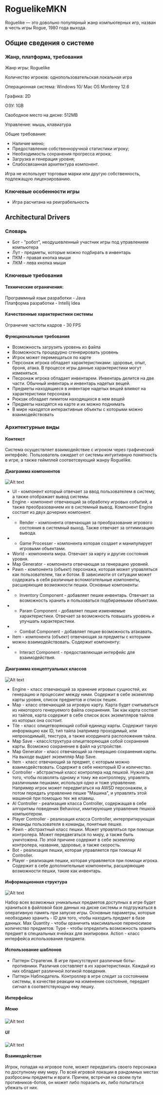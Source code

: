 # RoguelikeMKN
Roguelike — это довольно популярный жанр компьютерных игр, назван в честь игры Rogue, 1980 года выхода.
## Общие сведения о системе
### Жанр, платформа, требования

Жанр игры: Roguelike  

Количество игроков: однопользовательская локальная игра  

Операционная система: Windows 10/ Mac OS Monterey 12.6  

Графика: 2D 

ОЗУ: 1GB  

Свободное место на диске: 512MB   

Управление: мышь, клавиатура  

Общие требования:  
- Наличие меню;
- Предоставление собственноручной статистики игроку;
- Необходимость сохранения прогресса игрока;
- Загрузка и генерация уровня;
- Слабосвязанная архитектура компонент.

Игра не использует торговые марки или другую собственность, подлежащую лицензированию.

### Ключевые особенности игры
-  Игра расчитана на реиграбельность

## Architectural Drivers
### Словарь
- Бот - "робот", неодушевленный участник игры под управлением компьютера
- Лут - предметы, которые можно подбирать в инвентарь
- ПКМ - правая кнопка мыши
- ЛКМ - лева кнопка мыши

### Ключевые требования
#### Технические ограничения: 
Программный язык разработки - Java  
Платформа разработки - Intellij Idea  
#### Качественные характеристики системы
Ограничие частоты кадров - 30 FPS
#### Функциональные требования
- Возможность загрузить уровень из файла
- Возможность процедурно сгенерировать уровень
- Игрок может перемещаться по карте
- Персонаж игрока обладает характеристиками: здоровье, опыт, броня, атака. В процессе игры данные характеристики могут изменяться.
- Песронаж игрока обладает инвентарем. Инвентарь делится на две части. Обычный инвентарь и инвентарь надетых вещей.
- Предметы находящиеся в инвентаре надетых вещей влияют на характеристики персонажа
- Рюкзак обладает лимитом находящихся в нем вещей
- Предметы находятся на карте и их можно поднимать
- В мире находятся интерактивные объекты с которыми можно взаимодействовать

### Архитектурные виды
#### Контекст
Система осуществляет взаимодействие с игроком через графический интерфейс. Пользователь ожидает от системы интуитивную понятность в игре, а также геймплей соответсвующий жанру Roguelike.
#### Диаграмма компонентов 
![Alt text](images/roguelike_component.png?raw=true "Title")

- UI - компонент который отвечает за ввод пользователем в систему, а также отображает вывод системы.
- Engine - компонент отвечающий за обработку игровых событий, а также преобразованием их в системный вывод. Компонент Engine состоит из двух дочерних компонент.
- - Render - компонента отвечающая за преобразование игрового состояния в системный выход. Также отвечает за оптимизацию вывода.
- - Game Processer - компонента которая создает и манипулирует игровыми объектами.
- World - компонента мира. Отвечает за карту и другие состояния уровня.
- Map Generator - компонента отвечающая за генерацию уровней.
- Pawn - компонента (объект) персонажа, которая может управляться как пользователем, так и ботом. В зависимоти от ситуации может содержать в себя различные вспомогательные компоненты, расширяющие возможности пешки. Основные компоненты:
- - Inventory Component - добавляет пешке инвентарь. Отвечает за возможность хранить и пользоваться подбираемыми объектами.
- - Param Component - добавляет пешке изменяемые характеристики. Отвечает за возможность повышать уровень и улучшать характеристики.
- - Combat Component - добавляет пешке возможность атакавать.
- Item - компонента (объект) отвечающая за предметы с которыми можно взаимодействовать. Содержит компоненту:
- - Interact Component - предоставляющая интерфейс для взаимодействия.

#### Диаграмма концептуальных классов
![Alt text](images/roguelike_classes.png?raw=true "Title")

- Engine - класс отвечающий за хранение игровых сущностей, их генерацию и процессинг между ними. Содержит в себе экземпляр карты уровня, список предметов и список пешек.
- Map - класс отвечающий за игровую карту. Карта будет считываться из некоторого генеруемого файла сохранения. Так как карта состоит из тайлов, карта содержит в себе список всех экземпляров тайлов из которых она состоит.
- Tile - класс олицетворяющий собой единицу карты. Содержит такую информацию как ID, тип тайла (например проходимый, или непроходимый), текстура, а также координата расположения тайла.
- Map Save - класс/структура олицетворяющая собой сохранения карты. Возможно сохранение в файл на устройстве.
- Map Generator - класс отвечающий за генерацию сохранения карты. На выходе выдает экземпляр Map Save.
- Item - класс отвечающий за предмет, с которым можно взаимодействовать. Содержит в себе некоторый ID и количество.
- Controller - абстрактный класс контролера над пешкой. Нужно для того, чтобы позволять одному и тому же контроллеру, управлять различными пешками, используя одно и тоже управление. Например игрок может передвигаться на AWSD персонажем, а потом передать управление пешке "Машина", и управлять этой машиной при помощью тех же клавиш.
- AI Controller - реализация класса Controller, содержащая в себе алгоритмы поведения Behaviour, имитирующие управление пешкой компьютером.
- Player Controller - реализация класса Controller, интерпритирующая команды пользователя в команды, понятные пешке.
- Pawn - абстрактный класс пешки. Может управляться при помощи контролера. Может передвегаться по миру, а также быть уничтожена. По этой причине содержит в себе экземпляр контролера, название, здоровье, а также скорость.
- Bot - реализация пешки, которая управляется при помощи AI Controller.
- Player - реализация пешки, которая управляется при помощи игрока. Содержит в себе дополнительные компоненты, расширяющие возможности пешки, такие как инвентарь.
#### Информационная структура
![Alt text](images/ItemDB.png?raw=true "Title")

Набор всех возможных уникальных предметов доступных в игре будет храниться в файловой базе данных на диске системы и подгружаться в оперативную память при запуске игры. Основные параметры, которые необходимо хранить - ID для того, чтобы находить предмет в базе данных. Max Quantity - чтобы ораничить максимальное переносимое количество предметов. Type - чтобы определить возможность хранить предмет в специальных ячейках для экипировки. Action - класс интерфейса использования предмета.
#### Использование шаблонов
- Паттерн Стратегия. В игре присутствуют различные боты-противники. Различия составляет в их характеристиках. Каждый из них обладает различной логикой поведения. 
- Паттерн Наблюдатель. Контроллер в игре следит за состоянием системы, в качестве реакции на изменение состояние, передает сигнал в соответствующую ему пешку.

#### Интерфейсы
##### Меню
![Alt text](images/menu.png?raw=true "Title")
##### UI
![Alt text](images/ui.png?raw=true "Title")

#### Взаимодействие
Игрок, попадая на игровое поле, может передвигать своего персонажа по доступному ему миру. По всей игровой локации в рандомных местах разбросаны предметы и враги. Причем, встречая на своем пути противников-ботов, он может либо поразить их, либо попытаться убежать от них.
